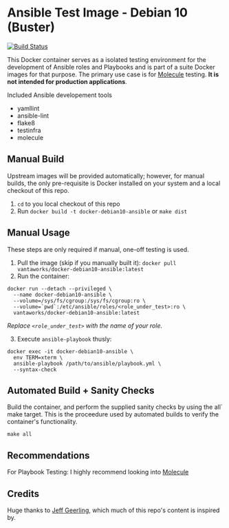Ansible Test Image - Debian 10 (Buster)
=======================================

[![Build Status](https://travis-ci.com/vantaworks/docker-debian10-ansible.svg?branch=master)](https://travis-ci.com/vantaworks/docker-debian10-ansible)

This Docker container serves as a isolated testing environment for the development of Ansible roles and Playbooks and is part of a suite Docker images for that purpose. The primary use case is for [Molecule](https://molecule.readthedocs.io/en/stable/) testing. __It is not intended for production applications__.  

Included Ansible developement tools
* yamllint
* ansible-lint
* flake8
* testinfra
* molecule

Manual Build
------------
Upstream images will be provided automatically; however, for manual builds, the only pre-requisite is Docker installed on your system and a local checkout of this repo.

1. `cd` to you local checkout of this repo
2. Run `docker build -t docker-debian10-ansible` or `make dist`

Manual Usage
------------

These steps are only required if manual, one-off testing is used.

1. Pull the image (skip if you manually built it): `docker pull vantaworks/docker-debian10-ansible:latest`
2. Run the container:

```
docker run --detach --privileged \
  --name docker-debian10-ansible \
  --volume=/sys/fs/cgroup:/sys/fs/cgroup:ro \
  --volume=`pwd`:/etc/ansible/roles/<role_under_test>:ro \
  vantaworks/docker-debian10-ansible:latest
```

_Replace `<role_under_test>` with the name of your role._

3. Execute `ansible-playbook` thusly: 
```
docker exec -it docker-debian10-ansible \
  env TERM=xterm \
  ansible-playbook /path/to/ansible/playbook.yml \
  --syntax-check
```

Automated Build + Sanity Checks
-------------------------------
Build the container, and perform the supplied sanity checks by using the  all` make target. This is the proceedure used by automated builds to verify the container's functionality.

```
make all
```

Recommendations
---------------
For Playbook Testing: I highly recommend looking into [Molecule](https://molecule.readthedocs.io/en/stable/)

Credits
-------
Huge thanks to [Jeff Geerling](https://github.com/geerlingguy), which much of this repo's content is inspired by.
